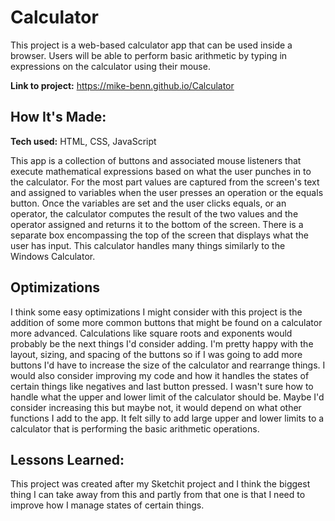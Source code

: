 # Calculator
This project is a web-based calculator app that can be used inside a browser.  Users will be able to perform basic arithmetic by typing in expressions on the calculator using their mouse.

**Link to project:** https://mike-benn.github.io/Calculator



## How It's Made:

**Tech used:** HTML, CSS, JavaScript

This app is a collection of buttons and associated mouse listeners that execute mathematical expressions based on what the user punches in to the calculator.  For the most part values are captured from the screen's text and assigned to variables when the user presses an operation or the equals button.  Once the variables are set and the user clicks equals, or an operator, the calculator computes the result of the two values and the operator assigned and returns it to the bottom of the screen.  There is a separate box encompassing the top of the screen that displays what the user has input.  This calculator handles many things similarly to the Windows Calculator.


## Optimizations


I think some easy optimizations I might consider with this project is the addition of some more common buttons that might be found on a calculator more advanced.  Calculations like square roots and exponents would probably be the next things I'd consider adding.  I'm pretty happy with the layout, sizing, and spacing of the buttons so if I was going to add more buttons I'd have to increase the size of the calculator and rearrange things.  I would also consider improving my code and how it handles the states of certain things like negatives and last button pressed.  I wasn't sure how to handle what the upper and lower limit of the calculator should be.  Maybe I'd consider increasing this but maybe not, it would depend on what other functions I add to the app.  It felt silly to add large upper and lower limits to a calculator that is performing the basic arithmetic operations.

## Lessons Learned:

This project was created after my Sketchit project and I think the biggest thing I can take away from this and partly from that one is that I need to improve how I manage states of certain things.  





